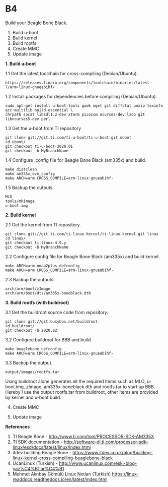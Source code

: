 # B4
Build your Beagle Bone Black.

1. Build u-boot
2. Build kernel
3. Build rootfs
4. Create MMC
5. Update image

**1. Build u-boot**

1.1  Get the latest toolchain for cross-compiling (Debian/Ubuntu).

```
https://releases.linaro.org/components/toolchain/binaries/latest-7/arm-linux-gnueabihf/
```

1.2  Install packages for dependencies before compiling (Debian/Ubuntu).

```
sudo apt-get install u-boot-tools gawk wget git diffstat unzip texinfo gcc-multilib build-essential \ 
chrpath socat libsdl1.2-dev xterm picocom ncurses-dev lzop git libncurses5-dev perl
```

1.3  Get the u-boot from TI repository

```
git clone git://git.ti.com/ti-u-boot/ti-u-boot.git uboot
cd uboot/
git checkout ti-u-boot-2020.01
git checkout -b MyBranchName
```

1.4  Configure .config file for Beagle Bone Black (am335x) and build.

```
make distclean
make am335x_evm_config
make ARCH=arm CROSS_COMPILE=arm-linux-gnueabihf-
```

1.5  Backup the outputs.
```
MLO
tools/mkimage
u-boot.img
```

**2. Build kernel**

2.1  Get the kernel from TI repository.

```
git clone git://git.ti.com/ti-linux-kernel/ti-linux-kernel.git linux
cd linux/
git checkout ti-linux-4.9.y 
git checkout -b MyBranchName
```
2.2  Configure config file for Beagle Bone Black (am335x) and build kernel.

```
make ARCH=arm omap2plus_defconfig
make ARCH=arm CROSS_COMPILE=arm-linux-gnueabihf-
```
2.3  Backup the outputs.

```
arch/arm/boot/zImage
arch/arm/boot/dts/am335x-boneblack.dtb
```

**3.  Build rootfs (with buildroot)**

3.1  Get the buildroot source code from repository.

```
git clone git://git.busybox.net/buildroot
cd buildroot/
git checkout -b 2020.02
```
3.2  Configure buildroot for BBB and build.

```
make beaglebone_defconfig
make ARCH=arm CROSS_COMPILE=arm-linux-gnueabihf-
```

3.3  Backup the output.

```
output/images/rootfs.tar
```

Using buildroot alone generates all the required items such as MLO, u-boot.img, zImage, am335x-boneblack.dtb and rootfs.tar to start up BBB. Hereby I use the output rootfs.tar from buildroot, other items are provided by kernel and u-boot build.

4.  Create MMC

5.  Update image


**References**
1. TI Beagle Bone - http://www.ti.com/tool/PROCESSOR-SDK-AM335X
2. TI SDK documentation - http://software-dl.ti.com/processor-sdk-linux/esd/docs/latest/linux/index.html
3. itdev building Beagle Bone - https://www.itdev.co.uk/blog/building-linux-kernel-cross-compiling-beaglebone-black
4. UcanLinux (Turkish) - http://www.ucanlinux.com/eski-blog-yaz%C4%B1lar%C4%B1
5. Mehmet Alınbay Gömülü Linux Notları (Turkish) https://linux-readdocs.readthedocs.io/en/latest/index.html




